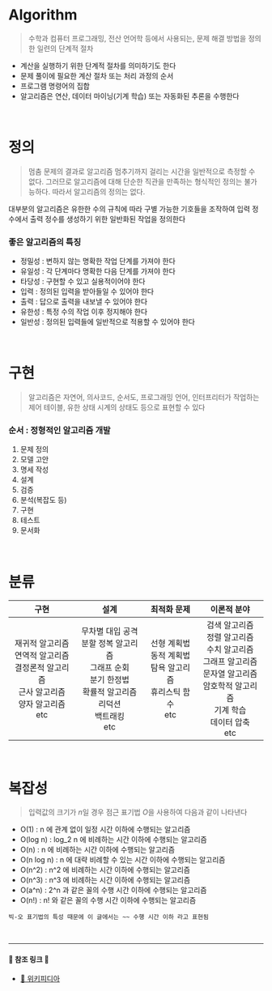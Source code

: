 # Algorithm

> 수학과 컴퓨터 프로그래밍, 전산 언어학 등에서 사용되는, 문제 해결 방법을 정의한 일련의 단계적 절차

* 계산을 실행하기 위한 단계적 절차를 의미하기도 한다
* 문제 풀이에 필요한 계산 절차 또는 처리 과정의 순서
* 프로그램 명령어의 집합
* 알고리즘은 연산, 데이터 마이닝(기계 학습) 또는 자동화된 추론을 수행한다

<br>

# 정의

> 멈춤 문제의 결과로 알고리즘 멈추기까지 걸리는 시간을 일반적으로 측정할 수 없다.
> 그러므로 알고리즘에 대해 단순한 직관을 만족하는 형식적인 정의는 불가능하다.
> 따라서 알고리즘의 정의는 없다.

대부분의 알고리즘은 유한한 수의 규칙에 따라 구별 가능한 기호들을 조작하여 입력 정수에서
출력 정수를 생성하기 위한 일반화된 작업을 정의한다

### 좋은 알고리즘의 특징

* 정밀성 : 변하지 않는 명확한 작업 단계를 가져야 한다
* 유일성 : 각 단계마다 명확한 다음 단계를 가져야 한다
* 타당성 : 구현할 수 있고 실용적이어야 한다
* 입력 : 정의된 입력을 받아들일 수 있어야 한다
* 출력 : 답으로 출력을 내보낼 수 있어야 한다
* 유한성 : 특정 수의 작업 이후 정지해야 한다
* 일반성 : 정의된 입력들에 일반적으로 적용할 수 있어야 한다

<br>

# 구현

> 알고리즘은 자연어, 의사코드, 순서도, 프로그래밍 언어, 인터프리터가 작업하는 제어 테이블,
> 유한 상태 시계의 상태도 등으로 표현할 수 있다

### 순서 : 정형적인 알고리즘 개발

1. 문제 정의
2. 모델 고안
3. 명세 작성
4. 설계
5. 검증
6. 분석(복잡도 등)
7. 구현
8. 테스트
9. 문서화

<br>

# 분류

|                                 구현                                  |                                          설계                                          |                      최적화 문제                       |                                                이론적 분야                                                |
|:-------------------------------------------------------------------:|:------------------------------------------------------------------------------------:|:-------------------------------------------------:|:----------------------------------------------------------------------------------------------------:|
| 재귀적 알고리즘<br/>연역적 알고리즘<br/>결정론적 알고리즘<br/>근사 알고리즘<br/>양자 알고리즘<br/>etc | 무차별 대입 공격<br/>분할 정복 알고리즘<br/>그래프 순회<br/>분기 한정법<br/>확률적 알고리즘<br/>리덕션<br/>백트래킹<br/>etc | 선형 계획법<br/>동적 계획법<br/>탐욕 알고리즘<br/>휴리스틱 함수<br/>etc | 검색 알고리즘<br/>정렬 알고리즘<br/>수치 알고리즘<br/>그래프 알고리즘<br/>문자열 알고리즘<br/>암호학적 알고리즘<br/>기계 학습<br/>데이터 압축<br/>etc |

<br>

# 복잡성

> 입력값의 크기가 *n*일 경우 점근 표기법 *O*을 사용하여 다음과 같이 나타낸다

* O(1) : n 에 관계 없이 일정 시간 이하에 수행되는 알고리즘
* O(log n) : log_2 n 에 비례하는 시간 이하에 수행되는 알고리즘
* O(n) : n 에 비례하는 시간 이하에 수행되는 알고리즘
* O(n log n) : n 에 대략 비례할 수 있는 시간 이하에 수행되는 알고리즘
* O(n^2) : n^2 에 비례하는 시간 이하에 수행되는 알고리즘
* O(n^3) : n^3 에 비례하는 시간 이하에 수행되는 알고리즘
* O(a^n) : 2^n 과 같은 꼴의 수행 시간 이하에 수행되는 알고리즘
* O(n!) : n! 와 같은 꼴의 수행 시간 이하에 수행되는 알고리즘

```
빅-오 표기법의 특성 때문에 이 글에서는 ~~ 수행 시간 이하 라고 표현됨
```

<br>

- - -
#### 🔗 참조 링크 🔗
* [🔗 위키피디아](https://ko.wikipedia.org/wiki/%EC%95%8C%EA%B3%A0%EB%A6%AC%EC%A6%98)
